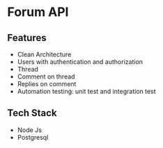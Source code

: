# Forum API

## Features

- Clean Architecture
- Users with authentication and authorization
- Thread
- Comment on thread
- Replies on comment
- Automation testing: unit test and integration test

## Tech Stack

- Node Js
- Postgresql
